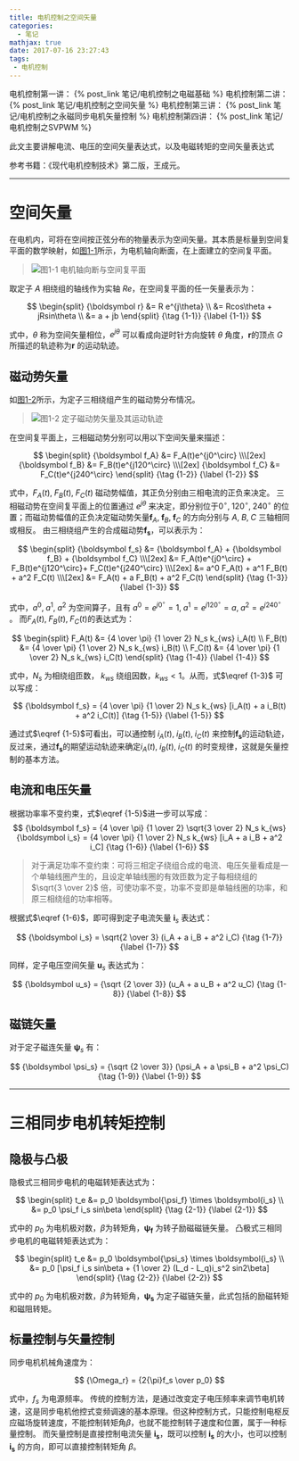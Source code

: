 ```yaml
---
title: 电机控制之空间矢量
categories:
  - 笔记
mathjax: true
date: 2017-07-16 23:27:43
tags:
 - 电机控制
---
```


电机控制第一讲： {% post_link 笔记/电机控制之电磁基础 %}
电机控制第二讲： {% post_link 笔记/电机控制之空间矢量 %}
电机控制第三讲： {% post_link 笔记/电机控制之永磁同步电机矢量控制 %}
电机控制第四讲： {% post_link 笔记/电机控制之SVPWM %}


此文主要讲解电流、电压的空间矢量表达式，以及电磁转矩的空间矢量表达式

参考书籍：《现代电机控制技术》第二版，王成元。


<!-- more -->


---
# 空间矢量

在电机内，可将在空间按正弦分布的物量表示为空间矢量。其本质是标量到空间复平面的数学映射，如[图1-1](#图1-1)所示，为电机轴向断面，在上面建立的空间复平面。

<span id = "图1-1"></span>
> ![图1-1 电机轴向断与空间复平面](1-01.png) 

取定子 $A$ 相绕组的轴线作为实轴 $Re$，在空间复平面的任一矢量表示为：

$$
\begin{split}
{\boldsymbol r} &= R e^{j\theta} \\
&= Rcos\theta + jRsin\theta \\
&= a + jb
\end{split}
{\tag {1-1}} {\label {1-1}}
$$

式中，$\theta$ 称为空间矢量相位，$e^{j\theta}$ 可以看成向逆时针方向旋转 ${\theta}$ 角度，$\boldsymbol{r}$的顶点 $G$所描述的轨迹称为$\boldsymbol{r}$ 的运动轨迹。



## 磁动势矢量

如[图1-2](#图1-2)所示，为定子三相绕组产生的磁动势分布情况。

<span id = "图1-2"></span>
> ![图1-2 定子磁动势矢量及其运动轨迹](1-02.png) 

在空间复平面上，三相磁动势分别可以用以下空间矢量来描述：

$$
\begin{split}
{\boldsymbol f_A} &= F_A(t)e^{j0^\circ} \\\[2ex]
{\boldsymbol f_B} &= F_B(t)e^{j120^\circ} \\\[2ex]
{\boldsymbol f_C} &= F_C(t)e^{j240^\circ}
\end{split}
{\tag {1-2}} {\label {1-2}}
$$

式中，$F_A(t),\; F_B(t),\; F_C(t)$ 磁动势幅值，其正负分别由三相电流的正负来决定。
三相磁动势在空间复平面上的位置通过 $e^{j\theta}$ 来决定，即分别位于$0^\circ,\; 120^\circ,\; 240^\circ$ 的位置；而磁动势幅值的正负决定磁动势矢量${\boldsymbol f_A},\; {\boldsymbol f_B},\; {\boldsymbol f_C}$ 的方向分别与 $A,\; B,\; C$ 三轴相同或相反。
由三相绕组产生的合成磁动势$\boldsymbol{f_s}$，可以表示为：

$$
\begin{split}
{\boldsymbol f_s} &= {\boldsymbol f_A} + {\boldsymbol f_B} + {\boldsymbol f_C} \\\[2ex]
&= F_A(t)e^{j0^\circ} + F_B(t)e^{j120^\circ}+ F_C(t)e^{j240^\circ} \\\[2ex]
&= a^0 F_A(t) + a^1 F_B(t) + a^2 F_C(t) \\\[2ex]
&= F_A(t) + a F_B(t) + a^2 F_C(t)
\end{split}
{\tag {1-3}} {\label {1-3}}
$$

式中，$a^0 ,\; a^1, \; a^2$ 为空间算子，且有 $a^0 = e^{j0^\circ} = 1,\; a^1 = e^{j120^\circ} = a, \; a^2 = e^{j240^\circ}$ 。
而$F_A(t),\; F_B(t),\; F_C(t)$的表达式为：

$$
\begin{split}
F_A(t) &= {4 \over \pi} {1 \over 2} N_s k_{ws} i_A(t) \\
F_B(t) &= {4 \over \pi} {1 \over 2} N_s k_{ws} i_B(t) \\
F_C(t) &= {4 \over \pi} {1 \over 2} N_s k_{ws} i_C(t)
\end{split}
{\tag {1-4}} {\label {1-4}}
$$

式中，$N_s$ 为相绕组匝数， $k_{ws}$ 绕组因数，$k_{ws}<1$。从而，式$\eqref {1-3}$ 可以写成：

$$
{\boldsymbol f_s} = {4 \over \pi} {1 \over 2} N_s k_{ws} [i_A(t) + a i_B(t) +  a^2 i_C(t)]
{\tag {1-5}} {\label {1-5}}
$$

通过式$\eqref {1-5}$可看出，可以通控制 $i_A(t),\; i_B(t),\; i_C(t)$ 来控制$\boldsymbol{f_s}$的运动轨迹，反过来，通过$\boldsymbol{f_s}$的期望运动轨迹来确定$i_A(t),\; i_B(t),\; i_C(t)$ 的时变规律，这就是矢量控制的基本方法。


## 电流和电压矢量

根据功率率不变约束，式$\eqref {1-5}$进一步可以写成：
$$
{\boldsymbol f_s} = {4 \over \pi} {1 \over 2} \sqrt{3 \over 2} N_s k_{ws} {\boldsymbol i_s} = {4 \over \pi} {1 \over 2} N_s k_{ws} [i_A + a i_B +  a^2 i_C]
{\tag {1-6}} {\label {1-6}}
$$

> 对于满足功率不变约束：可将三相定子绕组合成的电流、电压矢量看成是一个单轴线圈产生的，且设定单轴线圈的有效匝数为定子每相绕组的 $\sqrt{3 \over 2}$ 倍，可使功率不变，功率不变即是单轴线圈的功率，和原三相绕组的功率相等。

根据式$\eqref {1-6}$，即可得到定子电流矢量 ${\boldsymbol i_s}$ 表达式：

$$
{\boldsymbol i_s} =  \sqrt{2 \over 3} (i_A + a i_B + a^2 i_C)
{\tag {1-7}} {\label {1-7}}
$$

同样，定子电压空间矢量 ${\boldsymbol u_s}$ 表达式为：

$$
{\boldsymbol u_s} = {\sqrt {2 \over 3}} (u_A + a u_B + a^2 u_C)
{\tag {1-8}} {\label {1-8}}
$$


##  磁链矢量

对于定子磁连矢量 ${\boldsymbol \psi_s}$ 有：

$$
{\boldsymbol \psi_s} = {\sqrt {2 \over 3}} (\psi_A + a \psi_B + a^2 \psi_C)
{\tag {1-9}} {\label {1-9}}
$$


---
# 三相同步电机转矩控制


## 隐极与凸极

隐极式三相同步电机的电磁转矩表达式为：

$$
\begin{split}
t_e &= p_0 \boldsymbol{\psi_f} \times \boldsymbol{i_s} \\
&= p_0 \psi_f i_s sin\beta
\end{split}
{\tag {2-1}} {\label {2-1}}
$$

式中的 $p_0$ 为电机极对数，$\beta$为转矩角，$\boldsymbol{\psi_f}$ 为转子励磁磁链矢量。
凸极式三相同步电机的电磁转矩表达式为：

$$
\begin{split}
t_e &= p_0 \boldsymbol{\psi_s} \times \boldsymbol{i_s} \\
&= p_0 [\psi_f i_s sin\beta + {1 \over 2} (L_d - L_q)i_s^2 sin2\beta]
\end{split}
{\tag {2-2}} {\label {2-2}}
$$

式中的 $p_0$ 为电机极对数，$\beta$为转矩角，$\boldsymbol{\psi_s}$ 为定子磁链矢量，此式包括的励磁转矩和磁阻转矩。

## 标量控制与矢量控制

同步电机机械角速度为：

$$
{\Omega_r} = {2{\pi}f_s \over p_0}
$$

式中，$f_s$ 为电源频率。
传统的控制方法，是通过改变定子电压频率来调节电机转速，这是同步电机他控式变频调速的基本原理。但这种控制方式，只能控制电枢反应磁场旋转速度，不能控制转矩角$\beta$，也就不能控制转子速度和位置，属于一种标量控制。
而矢量控制是直接控制电流矢量 $\boldsymbol{i_s}$，既可以控制 $\boldsymbol{i_s}$ 的大小，也可以控制 $\boldsymbol{i_s}$ 的方向，即可以直接控制转矩角 $\beta$。

